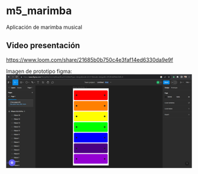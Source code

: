 # m5_marimba

Aplicación de marimba musical

## Video presentación

https://www.loom.com/share/21685b0b750c4e3faf14ed6330da9e9f

Imagen de prototipo figma: ![Prototipo figma](https://raw.githubusercontent.com/Roderick777/m5-marimba/main/assets/images/figma.png)
